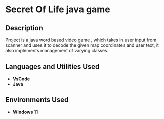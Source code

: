<h1>Secret Of Life  java game</h1>


<h2>Description</h2>
Project is a java word based video game , which takes in user input from scanner and uses it to decode the given map coordinates and user text, it also implements management of varying classes.
<br />


<h2>Languages and Utilities Used</h2>

- <b>VsCode</b> 
- <b>Java</b>

<h2>Environments Used </h2>

- <b>Windows 11</b> 

